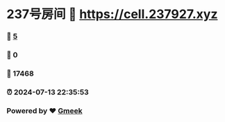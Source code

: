 # 237号房间 :link: https://cell.237927.xyz 
### :page_facing_up: [5](https://cell.237927.xyz/tag.html) 
### :speech_balloon: 0 
### :hibiscus: 17468 
### :alarm_clock: 2024-07-13 22:35:53 
### Powered by :heart: [Gmeek](https://github.com/Meekdai/Gmeek)
